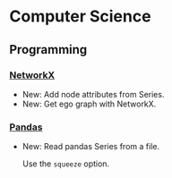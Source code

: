 # Computer Science

## Programming

### [NetworkX](networkx.md)

* New: Add node attributes from Series.
* New: Get ego graph with NetworkX.

### [Pandas](pandas.md)

* New: Read pandas Series from a file.

    Use the `squeeze` option.